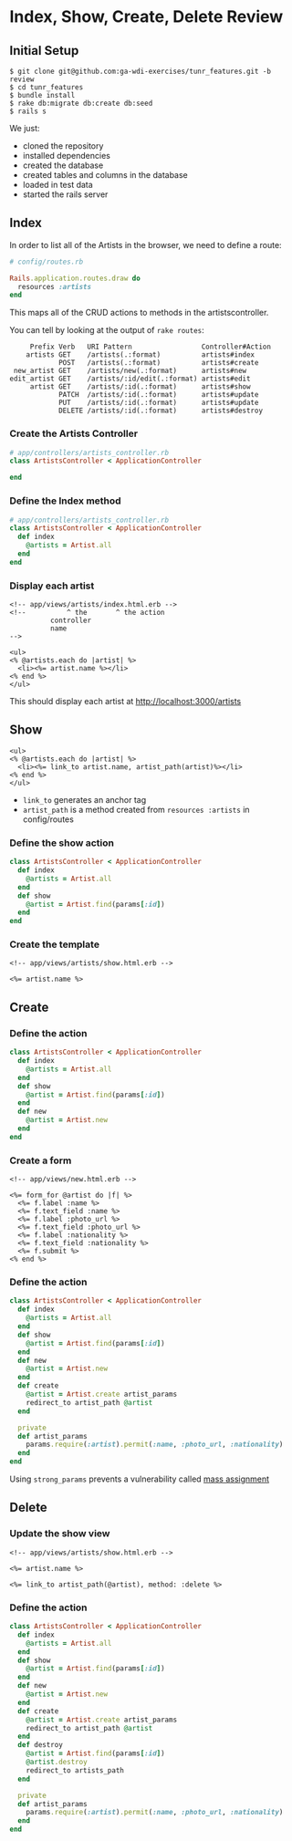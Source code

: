 # Index, Show, Create, Delete Review

## Initial Setup

```
$ git clone git@github.com:ga-wdi-exercises/tunr_features.git -b review
$ cd tunr_features
$ bundle install
$ rake db:migrate db:create db:seed
$ rails s
```

We just:

- cloned the repository
- installed dependencies
- created the database
- created tables and columns in the database
- loaded in test data
- started the rails server

## Index

In order to list all of the Artists in the browser, we need to define a route:

```rb
# config/routes.rb

Rails.application.routes.draw do
  resources :artists
end
```

This maps all of the CRUD actions to methods in the artistscontroller.

You can tell by looking at the output of `rake routes`:

```
     Prefix Verb   URI Pattern                 Controller#Action
    artists GET    /artists(.:format)          artists#index
            POST   /artists(.:format)          artists#create
 new_artist GET    /artists/new(.:format)      artists#new
edit_artist GET    /artists/:id/edit(.:format) artists#edit
     artist GET    /artists/:id(.:format)      artists#show
            PATCH  /artists/:id(.:format)      artists#update
            PUT    /artists/:id(.:format)      artists#update
            DELETE /artists/:id(.:format)      artists#destroy
```

### Create the Artists Controller

```rb
# app/controllers/artists_controller.rb
class ArtistsController < ApplicationController

end
```

### Define the Index method

```rb
# app/controllers/artists_controller.rb
class ArtistsController < ApplicationController
  def index
    @artists = Artist.all
  end
end
```

### Display each artist

```erb
<!-- app/views/artists/index.html.erb -->
<!--          ^ the       ^ the action
	      controller
	      name
-->

<ul>
<% @artists.each do |artist| %>
  <li><%= artist.name %></li>
<% end %>
</ul>
```

This should display each artist at <http://localhost:3000/artists>

## Show


```
<ul>
<% @artists.each do |artist| %>
  <li><%= link_to artist.name, artist_path(artist)%></li>
<% end %>
</ul>
```

- `link_to` generates an anchor tag
- `artist_path` is a method created from `resources :artists` in config/routes

### Define the show action

```rb
class ArtistsController < ApplicationController
  def index
    @artists = Artist.all
  end
  def show
    @artist = Artist.find(params[:id])
  end
end
```

### Create the template

```
<!-- app/views/artists/show.html.erb -->

<%= artist.name %>
```

## Create

### Define the action

```rb
class ArtistsController < ApplicationController
  def index
    @artists = Artist.all
  end
  def show
    @artist = Artist.find(params[:id])
  end
  def new
    @artist = Artist.new
  end
end
```

### Create a form

```
<!-- app/views/new.html.erb -->

<%= form_for @artist do |f| %>
  <%= f.label :name %>
  <%= f.text_field :name %>
  <%= f.label :photo_url %>
  <%= f.text_field :photo_url %>
  <%= f.label :nationality %>
  <%= f.text_field :nationality %>
  <%= f.submit %>
<% end %>
```

### Define the action

```rb
class ArtistsController < ApplicationController
  def index
    @artists = Artist.all
  end
  def show
    @artist = Artist.find(params[:id])
  end
  def new
    @artist = Artist.new
  end
  def create
    @artist = Artist.create artist_params
    redirect_to artist_path @artist
  end

  private
  def artist_params
    params.require(:artist).permit(:name, :photo_url, :nationality)
  end
end
```

Using `strong_params` prevents a vulnerability called [mass assignment](http://brakemanscanner.org/docs/warning_types/mass_assignment/)

## Delete

### Update the show view

```
<!-- app/views/artists/show.html.erb -->

<%= artist.name %>

<%= link_to artist_path(@artist), method: :delete %>
```

### Define the action

```rb
class ArtistsController < ApplicationController
  def index
    @artists = Artist.all
  end
  def show
    @artist = Artist.find(params[:id])
  end
  def new
    @artist = Artist.new
  end
  def create
    @artist = Artist.create artist_params
    redirect_to artist_path @artist
  end
  def destroy
    @artist = Artist.find(params[:id])
    @artist.destroy
    redirect_to artists_path
  end

  private
  def artist_params
    params.require(:artist).permit(:name, :photo_url, :nationality)
  end
end
```